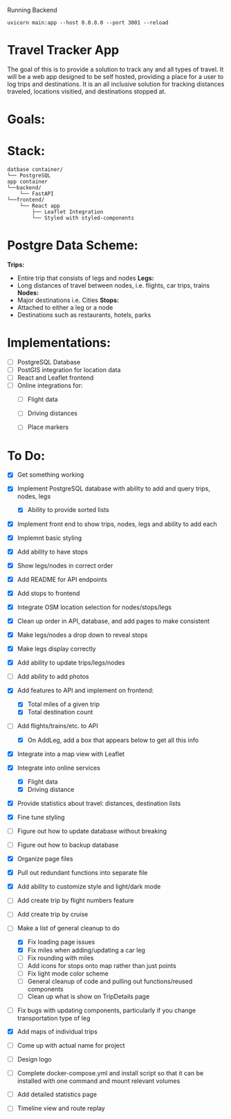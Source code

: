 Running Backend
```
uvicorn main:app --host 0.0.0.0 --port 3001 --reload
```



# Travel Tracker App
The goal of this is to provide a solution to track any and all types of travel. It will be a web app designed to be self hosted, providing a place for a user to log trips and destinations. It is an all inclusive solution for tracking distances traveled, locations visitied, and destinations stopped at.

# Goals:


# Stack:
```
datbase container/
└── PostgreSQL
app container
└──backend/
	└── FastAPI
└──frontend/
	└── React app
		├── Leaflet Integration
		└── Styled with styled-components 
```

# Postgre Data Scheme:
**Trips:** 
- Entire trip that consists of legs and nodes
**Legs:**
- Long distances of travel between nodes, i.e. flights, car trips, trains
**Nodes:** 
- Major destinations i.e. Cities
**Stops:**
- Attached to either a leg or a node
- Destinations such as restaurants, hotels, parks

# Implementations:
- [ ] PostgreSQL Database
- [ ] PostGIS integration for location data
- [ ] React and Leaflet frontend
- [ ] Online integrations for:
	- [ ] Flight data
	- [ ] Driving distances
	- [ ] Place markers


# To Do:
- [X] Get something working
- [X] Implement PostgreSQL database with ability to add and query trips, nodes, legs
	- [X] Ability to provide sorted lists
- [X] Implement front end to show trips, nodes, legs and ability to add each
- [X] Implemnt basic styling
- [X] Add ability to have stops
- [X] Show legs/nodes in correct order
- [X] Add README for API endpoints
- [X] Add stops to frontend
- [X] Integrate OSM location selection for nodes/stops/legs
- [X] Clean up order in API, database, and add pages to make consistent
- [X] Make legs/nodes a drop down to reveal stops
- [X] Make legs display correctly
- [X] Add ability to update trips/legs/nodes
- [ ] Add ability to add photos
- [X] Add features to API and implement on frontend:
	- [X] Total miles of a given trip
	- [X] Total destination count
- [ ] Add flights/trains/etc. to API
	- [X] On AddLeg, add a box that appears below to get all this info
- [X] Integrate into a map view with Leaflet
- [X] Integrate into online services 
	- [X] Flight data
	- [X] Driving distance
- [X] Provide statistics about travel: distances, destination lists
- [X] Fine tune styling
- [ ] Figure out how to update database without breaking
- [ ] Figure out how to backup database
- [X] Organize page files
- [X] Pull out redundant functions into separate file
- [X] Add ability to customize style and light/dark mode
- [ ] Add create trip by flight numbers feature
- [ ] Add create trip by cruise
- [ ] Make a list of general cleanup to do
	- [X] Fix loading page issues
	- [X] Fix miles when adding/updating a car leg
	- [ ] Fix rounding with miles
	- [ ] Add icons for stops onto map rather than just points
	- [ ] Fix light mode color scheme
	- [ ] General cleanup of code and pulling out functions/reused components
	- [ ] Clean up what is show on TripDetails page
- [ ] Fix bugs with updating components, particularly if you change transportation type of leg
- [X] Add maps of individual trips
- [ ] Come up with actual name for project
- [ ] Design logo
- [ ] Complete docker-compose.yml and install script so that it can be installed with one command and mount relevant volumes
- [ ] Add detailed statistics page
- [ ] Timeline view and route replay

